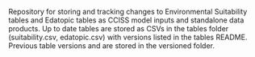 Repository for storing and tracking changes to Environmental Suitability tables and Edatopic tables as CCISS model inputs and standalone data products. Up to date tables are stored as CSVs in the tables folder (suitability.csv, edatopic.csv) with versions listed in the tables README. Previous table versions and are stored in the versioned folder. 
